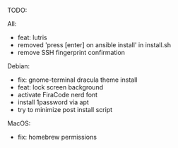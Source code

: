TODO:

All:
- feat: lutris
- removed 'press [enter] on ansible install' in install.sh
- remove SSH fingerprint confirmation

Debian:
- fix: gnome-terminal dracula theme install
- feat: lock screen background
- activate FiraCode nerd font
- install 1password via apt
- try to minimize post install script

MacOS:
- fix: homebrew permissions
